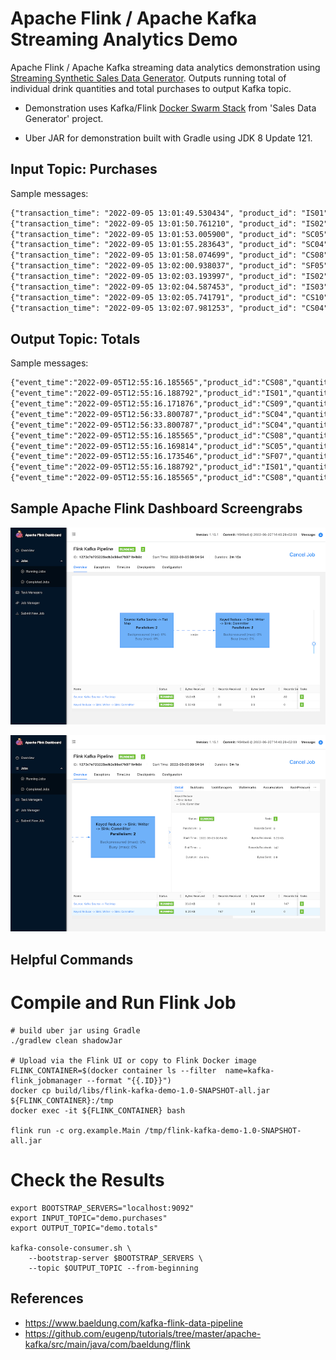 # Apache Flink / Apache Kafka Streaming Analytics Demo

Apache Flink / Apache Kafka streaming data analytics demonstration
using [Streaming Synthetic Sales Data Generator](https://github.com/garystafford/streaming-sales-generator). Outputs
running total of individual drink quantities and total purchases to output Kafka topic.

* Demonstration uses
  Kafka/Flink [Docker Swarm Stack](https://github.com/garystafford/streaming-sales-generator/blob/main/docker-compose.yml)
  from 'Sales Data Generator' project.

* Uber JAR for demonstration built with Gradle using JDK 8 Update 121.

## Input Topic: Purchases

Sample messages:

```txt
{"transaction_time": "2022-09-05 13:01:49.530434", "product_id": "IS01", "price": 5.49, "quantity": 2, "is_member": false, "member_discount": 0.0, "add_supplements": false, "supplement_price": 0.0, "total_purchase": 10.98}
{"transaction_time": "2022-09-05 13:01:50.761210", "product_id": "IS02", "price": 5.49, "quantity": 1, "is_member": false, "member_discount": 0.0, "add_supplements": false, "supplement_price": 0.0, "total_purchase": 5.49}
{"transaction_time": "2022-09-05 13:01:53.005900", "product_id": "SC05", "price": 5.99, "quantity": 1, "is_member": true, "member_discount": 0.1, "add_supplements": true, "supplement_price": 1.99, "total_purchase": 7.18}
{"transaction_time": "2022-09-05 13:01:55.283643", "product_id": "SC04", "price": 5.99, "quantity": 1, "is_member": false, "member_discount": 0.0, "add_supplements": false, "supplement_price": 0.0, "total_purchase": 5.99}
{"transaction_time": "2022-09-05 13:01:58.074699", "product_id": "CS08", "price": 4.99, "quantity": 1, "is_member": false, "member_discount": 0.0, "add_supplements": false, "supplement_price": 0.0, "total_purchase": 4.99}
{"transaction_time": "2022-09-05 13:02:00.938037", "product_id": "SF05", "price": 5.99, "quantity": 1, "is_member": false, "member_discount": 0.0, "add_supplements": true, "supplement_price": 1.99, "total_purchase": 7.98}
{"transaction_time": "2022-09-05 13:02:03.193997", "product_id": "IS02", "price": 5.49, "quantity": 1, "is_member": true, "member_discount": 0.1, "add_supplements": false, "supplement_price": 0.0, "total_purchase": 4.94}
{"transaction_time": "2022-09-05 13:02:04.587453", "product_id": "IS03", "price": 5.49, "quantity": 3, "is_member": true, "member_discount": 0.1, "add_supplements": false, "supplement_price": 0.0, "total_purchase": 14.82}
{"transaction_time": "2022-09-05 13:02:05.741791", "product_id": "CS10", "price": 4.99, "quantity": 1, "is_member": false, "member_discount": 0.0, "add_supplements": false, "supplement_price": 0.0, "total_purchase": 4.99}
{"transaction_time": "2022-09-05 13:02:07.981253", "product_id": "CS04", "price": 4.99, "quantity": 1, "is_member": false, "member_discount": 0.0, "add_supplements": false, "supplement_price": 0.0, "total_purchase": 4.99}
```

## Output Topic: Totals

Sample messages:

```txt
{"event_time":"2022-09-05T12:55:16.185565","product_id":"CS08","quantity":20,"total_purchases":106.76}
{"event_time":"2022-09-05T12:55:16.188792","product_id":"IS01","quantity":4,"total_purchases":21.96}
{"event_time":"2022-09-05T12:55:16.171876","product_id":"CS09","quantity":10,"total_purchases":48.90}
{"event_time":"2022-09-05T12:56:33.800787","product_id":"SC04","quantity":16,"total_purchases":106.17}
{"event_time":"2022-09-05T12:56:33.800787","product_id":"SC04","quantity":17,"total_purchases":114.15}
{"event_time":"2022-09-05T12:55:16.185565","product_id":"CS08","quantity":21,"total_purchases":113.74}
{"event_time":"2022-09-05T12:55:16.169814","product_id":"SC05","quantity":12,"total_purchases":84.01}
{"event_time":"2022-09-05T12:55:16.173546","product_id":"SF07","quantity":12,"total_purchases":77.24}
{"event_time":"2022-09-05T12:55:16.188792","product_id":"IS01","quantity":5,"total_purchases":29.44}
{"event_time":"2022-09-05T12:55:16.185565","product_id":"CS08","quantity":23,"total_purchases":123.72}
```

## Sample Apache Flink Dashboard Screengrabs

![Apache Flink Dashboard 1](screengrabs/flink_dashboard1.png)

![Apache Flink Dashboard 2](screengrabs/flink_dashboard2.png)

## Helpful Commands

# Compile and Run Flink Job

```shell
# build uber jar using Gradle
./gradlew clean shadowJar

# Upload via the Flink UI or copy to Flink Docker image
FLINK_CONTAINER=$(docker container ls --filter  name=kafka-flink_jobmanager --format "{{.ID}}")
docker cp build/libs/flink-kafka-demo-1.0-SNAPSHOT-all.jar ${FLINK_CONTAINER}:/tmp
docker exec -it ${FLINK_CONTAINER} bash

flink run -c org.example.Main /tmp/flink-kafka-demo-1.0-SNAPSHOT-all.jar
```

# Check the Results

```shell
export BOOTSTRAP_SERVERS="localhost:9092"
export INPUT_TOPIC="demo.purchases"
export OUTPUT_TOPIC="demo.totals"

kafka-console-consumer.sh \
    --bootstrap-server $BOOTSTRAP_SERVERS \
    --topic $OUTPUT_TOPIC --from-beginning
```

## References

* <https://www.baeldung.com/kafka-flink-data-pipeline>
* <https://github.com/eugenp/tutorials/tree/master/apache-kafka/src/main/java/com/baeldung/flink>
